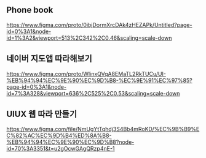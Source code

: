 
## Phone book
https://www.figma.com/proto/0ibjDormXrcDAk4zHEZAPk/Untitled?page-id=0%3A1&node-id=1%3A2&viewport=513%2C342%2C0.46&scaling=scale-down

## 네이버 지도앱 따라해보기  
https://www.figma.com/proto/WlinxQVqA8EMaTL2RkTUCu/UI-%EB%94%94%EC%9E%90%EC%9D%B8-%EC%9E%91%EC%97%85?page-id=0%3A1&node-id=7%3A328&viewport=636%2C525%2C0.53&scaling=scale-down  

  
  ## UIUX 웹 따라 만들기
  https://www.figma.com/file/NmUgYtTqhdj3S4Bb4mRoKD/%EC%9B%B9%EC%82%AC%EC%9D%B4%ED%8A%B8-%EB%94%94%EC%9E%90%EC%9D%B8?node-id=70%3A3351&t=u2gOcwGAgQRzp4nE-1
